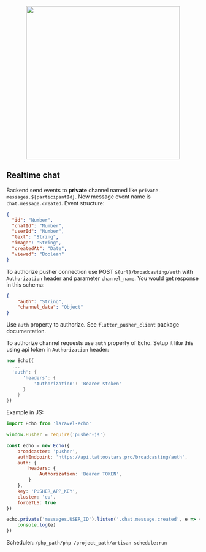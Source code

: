 <p align="center">
    <a href="https://admin.tattoostars.pro/login" target="_blank">
        <img src="https://admin.tattoostars.pro/admin/dist/img/logo.svg" width="400">
    </a>
</p>

## Realtime chat

Backend send events to **private** channel named like `private-messages.${participantId}`.
New message event name is `chat.message.created`.
Event structure:

````json
{
  "id": "Number", 
  "chatId": "Number",  
  "userId": "Number",
  "text": "String",
  "image": "String",
  "createdAt": "Date",
  "viewed": "Boolean"
}
````
To authorize pusher connection use POST `${url}/broadcasting/auth` with `Authorization` header 
and parameter `channel_name`. You would get response in this schema:
````json
{
    "auth": "String",
    "channel_data": "Object"
}
````
Use `auth` property to authorize. See `flutter_pusher_client` package documentation.

To authorize channel requests use `auth` property of Echo. Setup it like this using api token in `Authorization` header:
````dart
new Echo({
  ...
  'auth': {
      'headers': {
          'Authorization': 'Bearer $token'
      }
    }
})
````

Example in JS:

````js
import Echo from 'laravel-echo'

window.Pusher = require('pusher-js')

const echo = new Echo({
    broadcaster: 'pusher',
    authEndpoint: 'https://api.tattoostars.pro/broadcasting/auth',
    auth: {
        headers: {
            Authorization: 'Bearer TOKEN',
        }
    },
    key: 'PUSHER_APP_KEY',
    cluster: 'eu',
    forceTLS: true
})

echo.private('messages.USER_ID').listen('.chat.message.created', e => {
    console.log(e)
})
````
Scheduler: `/php_path/php /project_path/artisan schedule:run`
